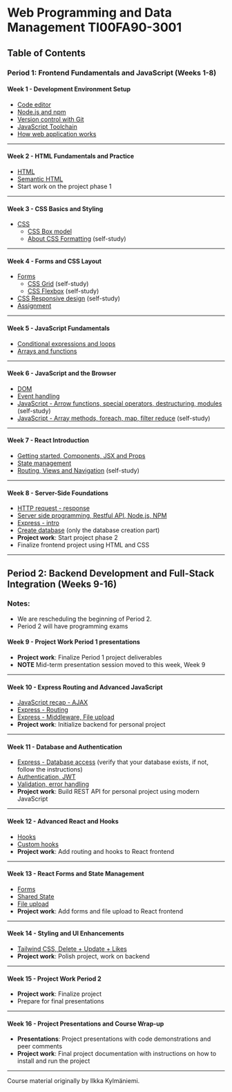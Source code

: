 # Web Programming and Data Management TI00FA90-3001

## Table of Contents

### Period 1: Frontend Fundamentals and JavaScript (Weeks 1-8)

#### Week 1 - Development Environment Setup

- [Code editor](Week1/tools_pt1.md)
- [Node.js and npm](Week1/node.md)
- [Version control with Git](Week1/git.md)
- [JavaScript Toolchain](Week1/tools_pt2.md)
- [How web application works](Week1/architecture.md)

---

#### Week 2 - HTML Fundamentals and Practice

- [HTML](Week2/HTML-recap.md)
- [Semantic HTML](https://webaim.org/resources/htmlcheatsheet/HTML%20Semantics%20and%20Accessibility%20Cheat%20Sheet.pdf)
- Start work on the project phase 1

---

#### Week 3 - CSS Basics and Styling

- [CSS](Week3/CSS-recap.md)
  - [CSS Box model](material/form/css/box-model.md)
  - [About CSS Formatting](material/form/css/formatting.md) (self-study)

---

#### Week 4 - Forms and CSS Layout

- [Forms](material/form/form.md)
  - [CSS Grid](material/form/css/grid.md) (self-study)
  - [CSS Flexbox](material/form/css/flexbox.md) (self-study)
- [CSS Responsive design](material/form/css/media-queries.md) (self-study)
- [Assignment](Week4/assignment.md)

---

#### Week 5 - JavaScript Fundamentals

- [Conditional expressions and loops](Week5/JS-recap1.md)
- [Arrays and functions](Week5/JS-recap2.md)

---

#### Week 6 - JavaScript and the Browser

- [DOM](Week6/JS-recap3.md)
- [Event handling](Week6/JS-recap4.md)
- [JavaScript - Arrow functions, special operators, destructuring, modules](Week6/AdvancedJavaScript1.md) (self-study)
- [JavaScript - Array methods, foreach, map, filter reduce](Week6/AdvancedJavascript2.md) (self-study)

---

#### Week 7 - React Introduction

- [Getting started, Components, JSX and Props](Week7/react-start.md)
- [State management](Week7/react-state.md)
- [Routing, Views and Navigation](Week7/react-routing.md) (self-study)

---

#### Week 8 - Server-Side Foundations

- [HTTP request - response](Week9/http-request-response.md)
- [Server side programming, Restful API, Node.js, NPM](Week9/server-side-programming.md)
- [Express - intro](Week9/express.md)
- [Create database](Week9/database.md) (only the database creation part)
- **Project work**: Start project phase 2
- Finalize frontend project using HTML and CSS

---

## Period 2: Backend Development and Full-Stack Integration (Weeks 9-16)

### Notes:

- We are rescheduling the beginning of Period 2.
- Period 2 will have programming exams

#### Week 9 - Project Work Period 1 presentations

- **Project work**: Finalize Period 1 project deliverables
- **NOTE** Mid-term presentation session moved to this week, Week 9

---

#### Week 10 - Express Routing and Advanced JavaScript

- [JavaScript recap - AJAX](Week10/JS-recap5.md)
- [Express - Routing](Week10/routing.md)
- [Express - Middleware, File upload](Week10/middleware.md)
- **Project work**: Initialize backend for personal project

---

#### Week 11 - Database and Authentication

- [Express - Database access](Week9/database.md) (verify that your database exists, if not, follow the instructions)
- [Authentication, JWT](Week11/auth.md)
- [Validation, error handling](Week11/validation.md)
- **Project work**: Build REST API for personal project using modern JavaScript

---

#### Week 12 - Advanced React and Hooks

- [Hooks](Week12/hooks.md)
- [Custom hooks](Week12/custom-hooks.md)
- **Project work**: Add routing and hooks to React frontend

---

#### Week 13 - React Forms and State Management

- [Forms](Week13/forms.md)
- [Shared State](Week13/context.md)
- [File upload](Week13/upload.md)
- **Project work**: Add forms and file upload to React frontend

---

#### Week 14 - Styling and UI Enhancements

- [Tailwind CSS, Delete + Update + Likes](Week14/tailwind.md)
- **Project work**: Polish project, work on backend

---

#### Week 15 - Project Work Period 2

- **Project work**: Finalize project
- Prepare for final presentations

---

#### Week 16 - Project Presentations and Course Wrap-up

- **Presentations**: Project presentations with code demonstrations and peer comments
- **Project work**: Final project documentation with instructions on how to install and run the project

---

Course material originally by Ilkka Kylmäniemi.
